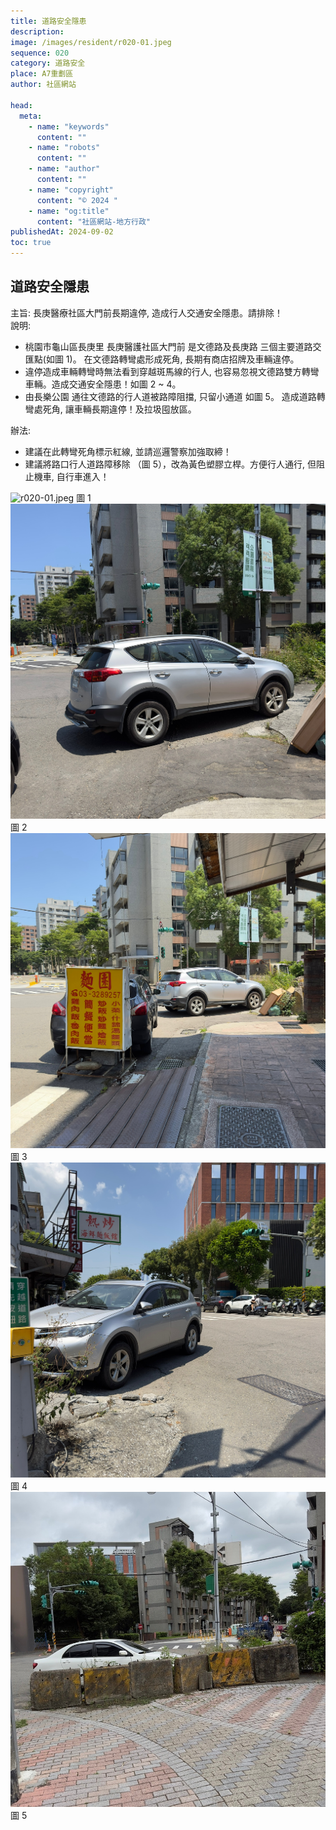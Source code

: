 ```yaml
---
title: 道路安全隱患
description:
image: /images/resident/r020-01.jpeg
sequence: 020
category: 道路安全
place: A7重劃區
author: 社區網站

head:
  meta:
    - name: "keywords"
      content: ""
    - name: "robots"
      content: ""
    - name: "author"
      content: ""
    - name: "copyright"
      content: "© 2024 "
    - name: "og:title"
      content: "社區網站-地方行政"
publishedAt: 2024-09-02
toc: true
---
```


## 道路安全隱患

主旨: 長庚醫療社區大門前長期違停, 造成行人交通安全隱患。請排除！  
說明:

- 桃園市龜山區長庚里 長庚醫護社區大門前 是文德路及長庚路 三個主要道路交匯點(如圖 1)。 在文德路轉彎處形成死角, 長期有商店招牌及車輛違停。
- 違停造成車輛轉彎時無法看到穿越斑馬線的行人, 也容易忽視文德路雙方轉彎車輛。造成交通安全隱患！如圖 2 ~ 4。
- 由長樂公園 通往文德路的行人道被路障阻擋, 只留小通道 如圖 5。 造成道路轉彎處死角, 讓車輛長期違停！及拉圾囤放區。

辦法:

- 建議在此轉彎死角標示紅線, 並請巡邏警察加強取締！
- 建議將路口行人道路障移除 （圖 5），改為黃色塑膠立桿。方便行人通行, 但阻止機車, 自行車進入！

![r020-01.jpeg](/images/resident/r020-01.jpeg) 圖 1
![r020-02.jpeg](/images/resident/r020-02.jpeg) 圖 2
![r020-03.jpeg](/images/resident/r020-03.jpeg) 圖 3
![r020-04.jpeg](/images/resident/r020-04.jpeg) 圖 4
![r020-05.jpeg](/images/resident/r020-05.jpeg) 圖 5

